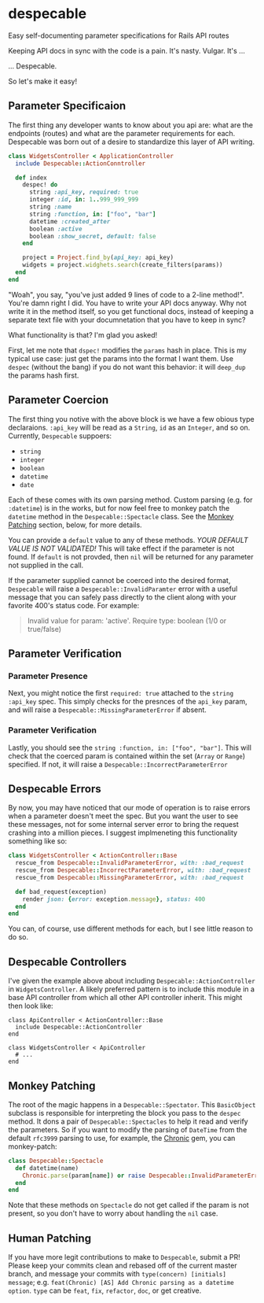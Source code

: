 # despecable
Easy self-documenting parameter specifications for Rails API routes

Keeping API docs in sync with the code is a pain. It's nasty. Vulgar. It's ...

... Despecable.

So let's make it easy!

## Parameter Specificaion

The first thing any developer wants to know about you api are: what are the endpoints (routes) and what are the parameter requirements for each. Despecable was born out of a desire to standardize this layer of API writing.

```ruby
class WidgetsController < ApplicationController
  include Despecable::ActionConntroller

  def index
    despec! do
      string :api_key, required: true
      integer :id, in: 1..999_999_999
      string :name
      string :function, in: ["foo", "bar"]
      datetime :created_after
      boolean :active
      boolean :show_secret, default: false
    end

    project = Project.find_by(api_key: api_key)
    widgets = project.widghets.search(create_filters(params))
  end
end
```

"Woah", you say, "you've just added 9 lines of code to a 2-line method!". You're damn right I did. You have to write your API docs anyway. Why not write it in the method itself, so you get functional docs, instead of keeping a separate text file with your documnetation that you have to keep in sync?

What functionality is that? I'm glad you asked!

First, let me note that `dspec!` modifies the `params` hash in place. This is my typical use case: just get the params into the format I want them. Use `despec` (without the bang) if you do not want this behavior: it will `deep_dup` the params hash first.

## Parameter Coercion

The first thing you notive with the above block is we have a few obious type declaraions. `:api_key` will be read as a `String`, `id` as an `Integer`, and so on. Currently, `Despecable` suppoers:

- `string`
- `integer`
- `boolean`
- `datetime`
- `date`

Each of these comes with its own parsing method. Custom parsing (e.g. for `:datetime`) is in the works, but for now feel free to monkey patch the `datetime` method in the `Despecable::Spectacle` class. See the [Monkey Patching](#monkey-patching) section, below, for more details.

You can provide a `default` value to any of these methods. *YOUR DEFAULT VALUE IS NOT VALIDATED!* This will take effect if the parameter is not found. If `default` is not provded, then `nil` will be returned for any parameter not supplied in the call.

If the parameter supplied cannot be coerced into the desired format, `Despecable` will raise a `Despecable::InvalidParamter` error with a useful message that you can safely pass directly to the client along with your favorite 400's status code. For example:

> Invalid value for param: 'active'. Require type: boolean (1/0 or true/false)

## Parameter Verification

### Parameter Presence

Next, you might notice the first `required: true` attached to the `string :api_key` spec. This simply checks for the presnces of the `api_key` param, and will raise a `Despecable::MissingParameterError` if absent.

### Parameter Verification

Lastly, you should see the `string :function, in: ["foo", "bar"]`. This will check that the coerced param is contained within the set (`Array` or `Range`) specified. If not, it will raise a `Despecable::IncorrectParameterError`

## Despecable Errors

By now, you may have noticed that our mode of operation is to raise errors when a parameter doesn't meet the spec. But you want the user to see these messages, not for some internal server error to bring the request crashing into a million pieces. I suggest implmeneting this functionality something like so:

```ruby
class WidgetsController < ActionController::Base
  rescue_from Despecable::InvalidParameterError, with: :bad_request
  rescue_from Despecable::IncorrectParameterError, with: :bad_request
  rescue_from Despecable::MissingParameterError, with: :bad_request

  def bad_request(exception)
    render json: {error: exception.message}, status: 400
  end
end
```

You can, of course, use different methods for each, but I see little reason to do so.

## Despecable Controllers

I've given the example above about including `Despecable::ActionController` in `WidgetsController`. A likely preferred pattern is to include this module in a base API controller from which all other API controller inherit. This might then look like:

```
class ApiController < ActionController::Base
  include Despecable::ActionController
end

class WidgetsController < ApiController
  # ...
end
```

<a href='monkey-patching'></a>
## Monkey Patching

The root of the magic happens in a `Despecable::Spectator`. This `BasicObject` subclass is responsible for interpreting the block you pass to the `despec` method. It dons a pair of `Despecable::Spectacles` to help it read and verify the parameters. So if you want to modify the parsing of `DateTime` from the default `rfc3999` parsing to use, for example, the [Chronic](https://github.com/mojombo/chronic) gem, you can monkey-patch:

```ruby
class Despecable::Spectacle
  def datetime(name)
    Chronic.parse(param[name]) or raise Despecable::InvalidParameterError, "Uninterpretable value for #{name}: date required!"
  end
end
```

Note that these methods on `Spectacle` do not get called if the param is not present, so you don't have to worry about handling the `nil` case.

## Human Patching

If you have more legit contributions to make to `Despecable`, submit a PR! Please keep your commits clean and rebased off of the current master branch, and message your commits with `type(concern) [initials] message`; e.g. `feat(Chronic) [AS] Add Chronic parsing as a datetime option`. `type` can be `feat`, `fix`, `refactor`, `doc`, or get creative.
